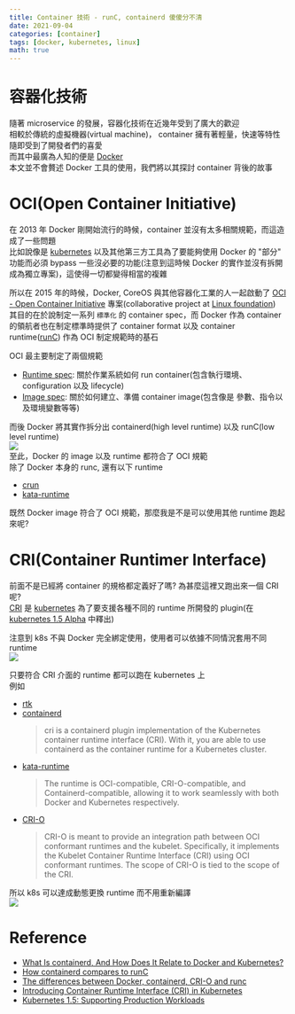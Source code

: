 ```yaml
---
title: Container 技術 - runC, containerd 傻傻分不清
date: 2021-09-04
categories: [container]
tags: [docker, kubernetes, linux]
math: true
---
```


# 容器化技術
隨著 microservice 的發展，容器化技術在近幾年受到了廣大的歡迎\
相較於傳統的虛擬機器(virtual machine)， container 擁有著輕量，快速等特性 隨即受到了開發者們的喜愛\
而其中最廣為人知的便是 [Docker](https://www.docker.com/)\
本文並不會贅述 Docker 工具的使用，我們將以其探討 container 背後的故事

# OCI(Open Container Initiative)
在 2013 年 Docker 剛開始流行的時候，container 並沒有太多相關規範，而這造成了一些問題\
比如說像是 [kubernetes](https://kubernetes.io/) 以及其他第三方工具為了要能夠使用 Docker 的 "部分" 功能而必須 bypass 一些沒必要的功能(注意到這時候 Docker 的實作並沒有拆開成為獨立專案)，這使得一切都變得相當的複雜

所以在 2015 年的時候，Docker, CoreOS 與其他容器化工業的人一起啟動了 [OCI - Open Container Initiative](https://opencontainers.org/) 專案(collaborative project at [Linux foundation](https://www.linuxfoundation.org/))\
其目的在於說制定一系列 `標準化` 的 container spec，而 Docker 作為 container 的領航者也在制定標準時提供了 container format 以及 container runtime([runC](https://github.com/opencontainers/runc)) 作為 OCI 制定規範時的基石

OCI 最主要制定了兩個規範

- [Runtime spec](https://github.com/opencontainers/runtime-spec/blob/master/spec.md): 關於作業系統如何 run container(包含執行環境、configuration 以及 lifecycle)
- [Image spec](https://github.com/opencontainers/image-spec/blob/main/spec.md): 關於如何建立、準備 container image(包含像是 參數、指令以及環境變數等等)

而後 Docker 將其實作拆分出 containerd(high level runtime) 以及 runC(low level runtime)\
![](https://i.stack.imgur.com/hFsHT.png)\
至此，Docker 的 image 以及 runtime 都符合了 OCI 規範\
除了 Docker 本身的 runc, 還有以下 runtime

- [crun](https://github.com/containers/crun)
- [kata-runtime](https://github.com/kata-containers/runtime)

既然 Docker image 符合了 OCI 規範，那麼我是不是可以使用其他 runtime 跑起來呢?

# CRI(Container Runtimer Interface)
前面不是已經將 container 的規格都定義好了嗎? 為甚麼這裡又跑出來一個 CRI 呢?\
[CRI](https://kubernetes.io/blog/2016/12/container-runtime-interface-cri-in-kubernetes/) 是 [kubernetes](https://kubernetes.io) 為了要支援各種不同的 runtime 所開發的 plugin(在 [kubernetes 1.5 Alpha](https://kubernetes.io/blog/2016/12/kubernetes-1-5-supporting-production-workloads/) 中釋出)

注意到 k8s 不與 Docker 完全綁定使用，使用者可以依據不同情況套用不同 runtime\
![](https://cl.ly/3I2p0D1V0T26/Image%202016-12-19%20at%2017.13.16.png)

只要符合 CRI 介面的 runtime 都可以跑在 kubernetes 上\
例如

- [rtk](https://github.com/rkt/rkt)
- [containerd](https://www.ptt.cc/bbs/Gossiping/M.1630739586.A.572.html?fbclid=IwAR16D1DJYMXbc8NQTODNQTMKT7Ec7tFUUd0ynLwIxx3_jIuxLX7TKQ-scf0)
  > cri is a containerd plugin implementation of the Kubernetes container runtime interface (CRI). With it, you are able to use containerd as the container runtime for a Kubernetes cluster.
- [kata-runtime](https://github.com/kata-containers/runtime#introduction)
  > The runtime is OCI-compatible, CRI-O-compatible, and Containerd-compatible, allowing it to work seamlessly with both Docker and Kubernetes respectively.
- [CRI-O](https://github.com/cri-o/cri-o#what-is-the-scope-of-this-project)
  > CRI-O is meant to provide an integration path between OCI conformant runtimes and the kubelet. Specifically, it implements the Kubelet Container Runtime Interface (CRI) using OCI conformant runtimes. The scope of CRI-O is tied to the scope of the CRI.

所以 k8s 可以達成動態更換 runtime 而不用重新編譯\
![](https://www.tutorialworks.com/assets/images/container-ecosystem-cri.drawio.png)

# Reference
- [What Is containerd, And How Does It Relate to Docker and Kubernetes?](https://www.cloudsavvyit.com/10075/what-is-containerd-and-how-does-it-relate-to-docker-and-kubernetes/)
- [How containerd compares to runC](https://stackoverflow.com/questions/41645665/how-containerd-compares-to-runc)
- [The differences between Docker, containerd, CRI-O and runc](https://www.tutorialworks.com/difference-docker-containerd-runc-crio-oci/#open-container-initiative-oci)
- [Introducing Container Runtime Interface (CRI) in Kubernetes](https://kubernetes.io/blog/2016/12/container-runtime-interface-cri-in-kubernetes/)
- [Kubernetes 1.5: Supporting Production Workloads](https://kubernetes.io/blog/2016/12/kubernetes-1-5-supporting-production-workloads/)
